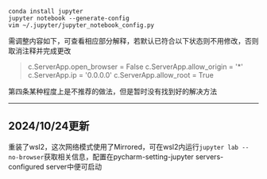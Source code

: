 ```
conda install jupyter
jupyter notebook --generate-config
vim ~/.jupyter/jupyter_notebook_config.py
```
需调整内容如下，可查看相应部分解释，若默认已符合以下状态则不用修改，否则取消注释并完成更改
> c.ServerApp.open_browser = False
> c.ServerApp.allow_origin = '*'
> c.ServerApp.ip = '0.0.0.0'
> c.ServerApp.allow_root = True

第四条某种程度上是不推荐的做法，但是暂时没有找到好的解决方法

---
## 2024/10/24更新
重装了wsl2，这次网络模式使用了Mirrored，可在wsl2内运行```jupyter lab --no-browser```获取相关信息，配置在pycharm-setting-jupyter servers-configured server中便可启动